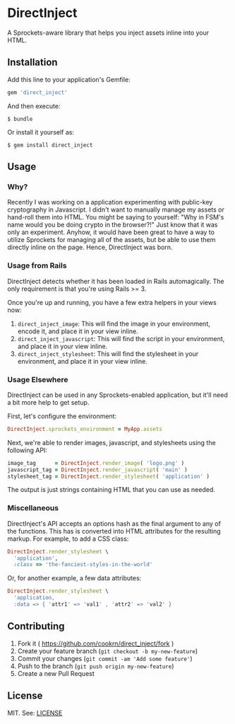 DirectInject
============

A Sprockets-aware library that helps you inject assets inline into your HTML.

## Installation

Add this line to your application's Gemfile:

```ruby
gem 'direct_inject'
```

And then execute:

    $ bundle

Or install it yourself as:

    $ gem install direct_inject

## Usage

### Why?

Recently I was working on a application experimenting with public-key
cryptography in Javascript. I didn't want to manually manage my assets
or hand-roll them into HTML. You might be saying to yourself: "Why in
FSM's name would you be doing crypto in the browser?!" Just know that it
was only an experiment. Anyhow, it would have been great to have a way
to utilize Sprockets for managing all of the assets, but be able to
use them directly inline on the page. Hence, DirectInject was born.

### Usage from Rails

DirectInject detects whether it has been loaded in Rails automagically.
The only requirement is that you're using Rails >= 3.

Once you're up and running, you have a few extra helpers in your views
now:

1. `direct_inject_image`: This will find the image in your environment,
    encode it, and place it in your view inline.
2. `direct_inject_javascript`: This will find the script in your environment,
    and place it in your view inline.
3. `direct_inject_stylesheet`: This will find the stylesheet in your environment,
    and place it in your view inline.

### Usage Elsewhere

DirectInject can be used in any Sprockets-enabled application, but it'll
need a bit more help to get setup.

First, let's configure the environment:

```ruby
DirectInject.sprockets_environment = MyApp.assets
```

Next, we're able to render images, javascript, and stylesheets using the
following API:

```ruby
image_tag      = DirectInject.render_image( 'logo.png' )
javascript_tag = DirectInject.render_javascript( 'main' )
stylesheet_tag = DirectInject.render_stylesheet( 'application' )
```

The output is just strings containing HTML that you can use as needed.

### Miscellaneous

DirectInject's API accepts an options hash as the final argument to any
of the functions. This has is converted into HTML attributes for the
resulting markup. For example, to add a CSS class:

```ruby
DirectInject.render_stylesheet \
  'application',
  :class => 'the-fanciest-styles-in-the-world'
```

Or, for another example, a few data attributes:

```ruby
DirectInject.render_stylesheet \
  'application,
  :data => { 'attr1' => 'val1' , 'attr2' => 'val2' }
```

## Contributing

1. Fork it ( https://github.com/cookrn/direct_inject/fork )
2. Create your feature branch (`git checkout -b my-new-feature`)
3. Commit your changes (`git commit -am 'Add some feature'`)
4. Push to the branch (`git push origin my-new-feature`)
5. Create a new Pull Request

## License

MIT. See: [LICENSE](https://github.com/cookrn/direct_inject/blob/master/MIT-LICENSE)
